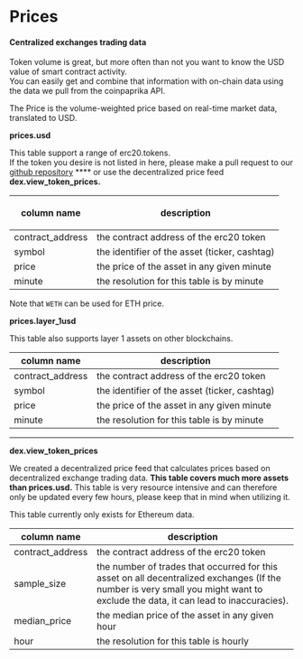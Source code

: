 # Prices

#### Centralized exchanges trading data <a href="#centralised-exchanges-trading-data" id="centralised-exchanges-trading-data"></a>

Token volume is great, but more often than not you want to know the USD value of smart contract activity.\
You can easily get and combine that information with on-chain data using the data we pull from the coinpaprika API.

The Price is the volume-weighted price based on real-time market data, translated to USD.

**prices.usd**

This table support a range of erc20.tokens. \
If the token you desire is not listed in here, please make a pull request to our [github repository](https://github.com/duneanalytics/abstractions/tree/master/prices) **** or use the decentralized price feed **dex.view\_token\_prices.**

| <p></p><p>column name</p> | description                                   |
| ------------------------- | --------------------------------------------- |
| contract\_address         | the contract address of the erc20 token       |
| symbol                    | the identifier of the asset (ticker, cashtag) |
| price                     | the price of the asset in any given minute    |
| minute                    | the resolution for this table is by minute    |

Note that `WETH` can be used for ETH price.

**prices.layer\_1usd**

This table also supports layer 1 assets on other blockchains.

| column name       | description                                   |
| ----------------- | --------------------------------------------- |
| contract\_address | the contract address of the erc20 token       |
| symbol            | the identifier of the asset (ticker, cashtag) |
| price             | the price of the asset in any given minute    |
| minute            | the resolution for this table is by minute    |

****

**dex.view\_token\_prices**

We created a decentralized price feed that calculates prices based on decentralized exchange trading data. **This table covers much more assets than prices.usd.** This table is very resource intensive and can therefore only be updated every few hours, please keep that in mind when utilizing it.

This table currently only exists for Ethereum data.

| column name       | description                                                                                                                                                                     |
| ----------------- | ------------------------------------------------------------------------------------------------------------------------------------------------------------------------------- |
| contract\_address | the contract address of the erc20 token                                                                                                                                         |
| sample\_size      | the number of trades that occurred for this asset on all decentralized exchanges (If the number is very small you might want to exclude the data, it can lead to inaccuracies). |
| median\_price     | the median price of the asset in any given hour                                                                                                                                 |
| hour              | the resolution for this table is hourly                                                                                                                                         |



